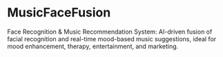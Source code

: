 # MusicFaceFusion
Face Recognition &amp; Music Recommendation System: AI-driven fusion of facial recognition and real-time mood-based music suggestions, ideal for mood enhancement, therapy, entertainment, and marketing.
